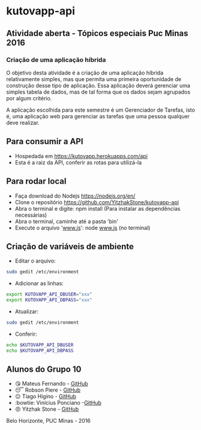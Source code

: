# kutovapp-api

## Atividade aberta - Tópicos especiais Puc Minas 2016

### Criação de uma aplicação híbrida

O objetivo desta atividade é a criação de uma aplicação híbrida relativamente simples, mas que permita uma primeira oportunidade de construção desse tipo de aplicação. Essa aplicação deverá gerenciar uma simples tabela de dados, mas de tal forma que os dados sejam agrupados por algum critério.

A aplicação escolhida para este semestre é um Gerenciador de Tarefas, isto é, uma aplicação web para gerenciar as tarefas que uma pessoa qualquer deve realizar.


## Para consumir a API
- Hospedada em https://kutovapp.herokuapps.com/api
- Esta é a raiz da API, conferir as rotas para utilizá-la

## Para rodar local
- Faça download do Nodejs https://nodejs.org/en/
- Clone o repositório https://github.com/YitzhakStone/kutovapp-api
- Abra o terminal e digite: npm install (Para instalar as dependências necessárias)
- Abra o terminal, caminhe até a pasta 'bin'
- Execute o arquivo 'www.js': node www.js (no terminal)

## Criação de variáveis de ambiente

- Editar o arquivo:
```sh
sudo gedit /etc/environment
```
- Adicionar as linhas:
```sh
export KUTOVAPP_API_DBUSER="xxx"
export KUTOVAPP_API_DBPASS="xxx"
```
- Atualizar:
```sh
sudo gedit /etc/environment
```
- Conferir:
```sh
echo $KUTOVAPP_API_DBUSER
echo $KUTOVAPP_API_DBPASS
```

## Alunos do Grupo 10

-  :kissing_heart: Mateus Fernando - [GitHub](https://github.com/mfpinheiro)
-  :sleeping:  Robson Piere - [GitHub](https://github.com/robsonpiere)
-  :neutral_face: Tiago Higino - [GitHub](https://github.com/tiagohigino)
-  :bowtie:  Vinícius Ponciano -[GitHub](https://github.com/viniciusponciano)
-  :angry:  Yitzhak Stone - [GitHub](https://github.com/YitzhakStone)

Belo Horizonte, PUC Minas - 2016
